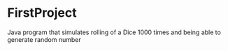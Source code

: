 # FirstProject
Java program that simulates rolling of a Dice 1000 times and being able to generate random number

